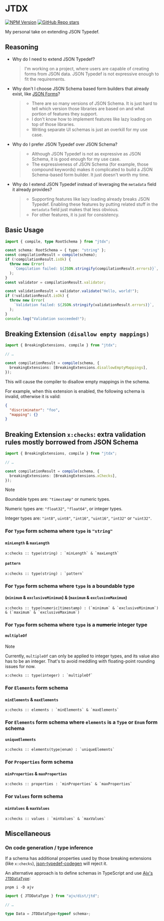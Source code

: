 # JTDX

[![NPM Version](https://img.shields.io/npm/v/jtdx)](https://www.npmjs.com/package/jtdx)
[![GitHub Repo stars](https://img.shields.io/github/stars/umajho/jtdx)](https://github.com/umajho/jtdx/)

My personal take on extending JSON Typedef.

## Reasoning

- Why do I need to extend JSON Typedef?
  > I'm working on a project, where users are capable of creating forms from
  > JSON data. JSON Typedef is not expressive enough to fit the requirements.
- Why don't I choose JSON Schema based form builders that already exist, like
  [JSON Forms](https://jsonforms.io/)?
  > - There are so many versions of JSON Schema. It is just hard to tell which
  >   version those libraries are based on and what portion of features they
  >   support.
  > - I don't know how to implement features like lazy loading on top of those
  >   libraries.
  > - Writing separate UI schemas is just an overkill for my use case.
- Why do I prefer JSON Typedef over JSON Schema?
  > - Although JSON Typedef is not as expressive as JSON Schema, it is good
  >   enough for my use case.
  > - The expressiveness of JSON Schema (for example, those compound keywords)
  >   makes it complicated to build a JSON Schema-based form builder. It just
  >   doesn't worth my time.
- Why do I extend JSON Typedef instead of leveraging the `metadata` field it
  already provides?
  > - Supporting features like lazy loading already breaks JSON Typedef.
  >   Enabling these features by putting related stuff in the `metadata` field
  >   just makes that less obvious.
  > - For other features, it is just for consistency.

## Basic Usage

```typescript
import { compile, type RootSchema } from "jtdx";

const schema: RootSchema = { type: "string" };
const compilationResult = compile(schema);
if (!compilationResult.isOk) {
  throw new Error(
    `Compilation failed: ${JSON.stringify(compilationResult.errors)}`,
  );
}
const validator = compilationResult.validator;

const validationResult = validator.validate("Hello, world!");
if (!validationResult.isOk) {
  throw new Error(
    `Validation failed: ${JSON.stringify(validationResult.errors)}`,
  );
}
console.log("Validation succeeded!");
```

## Breaking Extension `(disallow empty mappings)`

```typescript
import { BreakingExtensions, compile } from "jtdx";

// …

const compilationResult = compile(schema, {
  breakingExtensions: [BreakingExtensions.disallowEmptyMappings],
});
```

This will cause the compiler to disallow empty mappings in the schema.

For example, when this extension is enabled, the following schema is invalid,
otherwise it is valid:

```json
{
  "discriminator": "foo",
  "mapping": {}
}
```

## Breaking Extension `x:checks`: extra validation rules mostly borrowed from JSON Schema

```typescript
import { BreakingExtensions, compile } from "jtdx";

// …

const compilationResult = compile(schema, {
  breakingExtensions: [BreakingExtensions.xChecks],
});
```

> [!NOTE]
>
> Boundable types are: `"timestamp"` or numeric types.
>
> Numeric types are: `"float32"`, `"float64"`, or integer types.
>
> Integer types are: `"int8"`, `uint8"`, `"int16"`, `"uint16"`, `"int32"` or
> `"uint32"`.

### For `Type` form schema where `type` is `"string"`

#### `minLength` & `maxLength`

```insert-examples
x:checks :: type(string) : `minLength` & `maxLength`
```

#### `pattern`

```insert-examples
x:checks :: type(string) : `pattern`
```

### For `Type` form schema where `type` is a boundable type

#### (`minimum` & `exclusiveMinimum`) & (`maximum` & `exclusiveMaximum`)

```insert-examples
x:checks :: type(numeric|timestamp) : (`minimum` & `exclusiveMinimum`) & (`maximum` & `exclusiveMaximum`)
```

### For `Type` form schema where `type` is a ~~numeric~~ integer type

#### `multipleOf`

> [!NOTE]
>
> Currently, `multipleOf` can only be applied to integer types, and its value
> also has to be an integer. That's to avoid meddling with floating-point
> rounding issues for now.

```insert-examples
x:checks :: type(integer) : `multipleOf`
```

### For `Elements` form schema

#### `minElements` & `maxElements`

```insert-examples
x:checks :: elements : `minElements` & `maxElements`
```

### For `Elements` form schema where `elements` is a `Type` or `Enum` form schema

#### `uniqueElements`

```insert-examples
x:checks :: elements(type|enum) : `uniqueElements`
```

### For `Properties` form schema

#### `minProperties` & `maxProperties`

```insert-examples
x:checks :: properties : `minProperties` & `maxProperties`
```

### For `Values` form schema

#### `minValues` & `maxValues`

```insert-examples
x:checks :: values : `minValues` & `maxValues`
```

## Miscellaneous

### On code generation / type inference

If a schema has additional properties used by those breaking extensions (like
`x:checks`), [json-typedef-codegen] will reject it.

An alternative approach is to define schemas in TypeScript and use
[Ajv's `JTDDataType`]:

`pnpm i -D ajv`

```typescript
import { JTDDataType } from "ajv/dist/jtd";

// …

type Data = JTDDataType<typeof schema>;
```

[json-typedef-codegen]: https://github.com/jsontypedef/json-typedef-codegen
[Ajv's `JTDDataType`]: https://ajv.js.org/guide/typescript.html#utility-type-for-jtd-data-type
